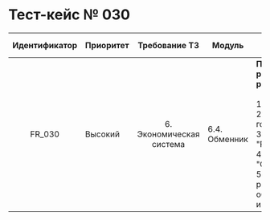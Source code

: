 # Тест-кейс № 030

| Идентификатор | Приоритет | Требование ТЗ | Модуль | Шаги тест-кейса | Ожидаемый результат |
| :---: | ----- | :---: | ----- | ----- | ----- |
|   FR_030 |   Высокий | 6. Экономическая система  | 6.4. Обменник |   **Проверка работоспособности рынка**.  <br>  <br> 1. Войти в аккаунт. <br> 2. Зайти в зону города. <br> 3. Нажать на кнопку "Рынок". <br> 4. Выбрать вкладку "Обменник". <br> 5. Убедиться что ресурсов для обмена достаточно и совершить его. | Выбранный обмен успешно работает. |